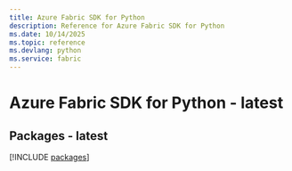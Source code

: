 ```yaml
---
title: Azure Fabric SDK for Python
description: Reference for Azure Fabric SDK for Python
ms.date: 10/14/2025
ms.topic: reference
ms.devlang: python
ms.service: fabric
---
```

# Azure Fabric SDK for Python - latest
## Packages - latest
[!INCLUDE [packages](fabric-index.md)]
